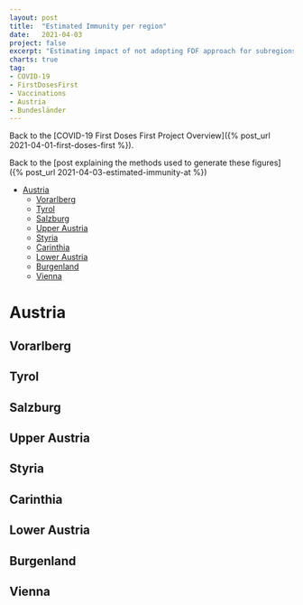 ```yaml
---
layout: post
title:  "Estimated Immunity per region"
date:   2021-04-03
project: false
excerpt: "Estimating impact of not adopting FDF approach for subregions of Austria"
charts: true
tag:
- COVID-19
- FirstDosesFirst
- Vaccinations
- Austria
- Bundesländer
---
```


Back to the [COVID-19 First Doses First Project Overview]({% post_url 2021-04-01-first-doses-first %}).

Back to the [post explaining the methods used to generate these figures]({% post_url 2021-04-03-estimated-immunity-at %})


- [Austria](#austria)
  - [Vorarlberg](#vorarlberg)
  - [Tyrol](#tyrol)
  - [Salzburg](#salzburg)
  - [Upper Austria](#upper-austria)
  - [Styria](#styria)
  - [Carinthia](#carinthia)
  - [Lower Austria](#lower-austria)
  - [Burgenland](#burgenland)
  - [Vienna](#vienna)

# Austria

<div class="vega-chart" id="vacc_real_t_at"></div>

<div class="vega-chart" id="imm_real_at"></div>

<div class="vega-chart" id="imm_fdf_at"></div>

<div class="vega-chart" id="imm_wp_at"></div>

<div class="vega-chart" id="imm_wd_at"></div>

## Vorarlberg

<div class="vega-chart" id="vacc_real_t_at-vlbg"></div>

<div class="vega-chart" id="imm_real_at-vlbg"></div>

<div class="vega-chart" id="imm_fdf_at-vlbg"></div>

<div class="vega-chart" id="imm_wp_at-vlbg"></div>

<div class="vega-chart" id="imm_wd_at-vlbg"></div>

## Tyrol

<div class="vega-chart" id="vacc_real_t_at-t"></div>

<div class="vega-chart" id="imm_real_at-t"></div>

<div class="vega-chart" id="imm_fdf_at-t"></div>

<div class="vega-chart" id="imm_wp_at-t"></div>

<div class="vega-chart" id="imm_wd_at-t"></div>

## Salzburg

<div class="vega-chart" id="vacc_real_t_at-sbg"></div>

<div class="vega-chart" id="imm_real_at-sbg"></div>

<div class="vega-chart" id="imm_fdf_at-sbg"></div>

<div class="vega-chart" id="imm_wp_at-sbg"></div>

<div class="vega-chart" id="imm_wd_at-sbg"></div>

## Upper Austria

<div class="vega-chart" id="vacc_real_t_at-ooe"></div>

<div class="vega-chart" id="imm_real_at-ooe"></div>

<div class="vega-chart" id="imm_fdf_at-ooe"></div>

<div class="vega-chart" id="imm_wp_at-ooe"></div>

<div class="vega-chart" id="imm_wd_at-ooe"></div>

## Styria

<div class="vega-chart" id="vacc_real_t_at-stmk"></div>

<div class="vega-chart" id="imm_real_at-stmk"></div>

<div class="vega-chart" id="imm_fdf_at-stmk"></div>

<div class="vega-chart" id="imm_wp_at-stmk"></div>

<div class="vega-chart" id="imm_wd_at-stmk"></div>

## Carinthia

<div class="vega-chart" id="vacc_real_t_at-k"></div>

<div class="vega-chart" id="imm_real_at-k"></div>

<div class="vega-chart" id="imm_fdf_at-k"></div>

<div class="vega-chart" id="imm_wp_at-k"></div>

<div class="vega-chart" id="imm_wd_at-k"></div>

## Lower Austria

<div class="vega-chart" id="vacc_real_t_at-noe"></div>

<div class="vega-chart" id="imm_real_at-noe"></div>

<div class="vega-chart" id="imm_fdf_at-noe"></div>

<div class="vega-chart" id="imm_wp_at-noe"></div>

<div class="vega-chart" id="imm_wd_at-noe"></div>

## Burgenland

<div class="vega-chart" id="vacc_real_t_at-bg"></div>

<div class="vega-chart" id="imm_real_at-bg"></div>

<div class="vega-chart" id="imm_fdf_at-bg"></div>

<div class="vega-chart" id="imm_wp_at-bg"></div>

<div class="vega-chart" id="imm_wd_at-bg"></div>

## Vienna

<div class="vega-chart" id="vacc_real_t_at-vienna"></div>

<div class="vega-chart" id="imm_real_at-vienna"></div>

<div class="vega-chart" id="imm_fdf_at-vienna"></div>

<div class="vega-chart" id="imm_wp_at-vienna"></div>

<div class="vega-chart" id="imm_wd_at-vienna"></div>



